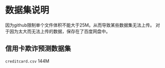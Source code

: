 # 数据集说明
因为github限制单个文件体积不能大于25M。从而导致某些数据集无法上传。
对于因为太大而无法上传的数据，保存在了百度网盘中。

## 信用卡欺诈预测数据集
`creditcard.csv`  144M


